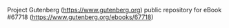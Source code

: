 Project Gutenberg (https://www.gutenberg.org) public repository for
eBook #67718 (https://www.gutenberg.org/ebooks/67718)
